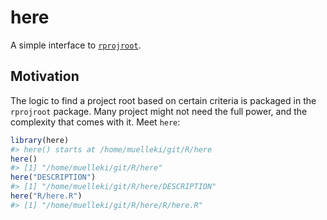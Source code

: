 
<!-- README.md is generated from README.Rmd. Please edit that file -->
here
====

A simple interface to [`rprojroot`](https://github.com/krlmlr/rprojroot).

Motivation
----------

The logic to find a project root based on certain criteria is packaged in the `rprojroot` package. Many project might not need the full power, and the complexity that comes with it. Meet `here`:

``` r
library(here)
#> here() starts at /home/muelleki/git/R/here
here()
#> [1] "/home/muelleki/git/R/here"
here("DESCRIPTION")
#> [1] "/home/muelleki/git/R/here/DESCRIPTION"
here("R/here.R")
#> [1] "/home/muelleki/git/R/here/R/here.R"
```
